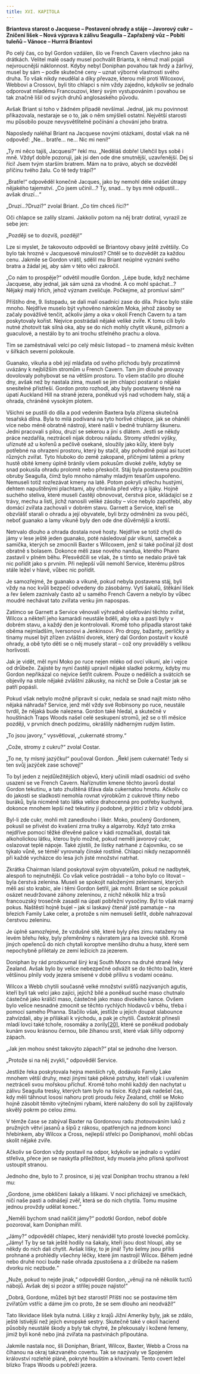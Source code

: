 ```yaml
---
title: XVI. KAPITOLA
---
```


**Briantova starost o Jacquese – Postavení ohrady a stáje – Javorový cukr – Zničení lišek – Nová výprava k zálivu Seagulla – Zapřažený vůz – Pobití tuleňů – Vánoce – Hurrrá Briantovi**

Po celý čas, co byl Gordon vzdálen, šlo ve French Cavern všechno jako na drátkách. Velitel malé osady musel pochválit Brianta, k němuž malí pojali nejvroucnější náklonnost. Kdyby nebyl Doniphan povahou tak hrdý a žárlivý, musel by sám – podle skutečné ceny – uznat výborné vlastnosti svého druha. To však nikdy neudělal a díky převaze, kterou měl proti Wilcoxovi, Webbovi a Crossovi, byli tito chlapci s ním vždy zajedno, kdykoliv se jednalo odporovat mladému Francouzovi, který svým vystupováním i povahou se tak značně lišil od svých druhů anglosaského původu.

Avšak Briant si toho v žádném případě nevšímal. Jednal, jak mu povinnost přikazovala, nestaraje se o to, jak o něm smýšleli ostatní. Největší starosti mu působilo pouze nevysvětlitelné počínání a chování jeho bratra.

Naposledy naléhal Briant na Jacquese novými otázkami, dostal však na ně odpověď: „Ne… bratře… ne… Nic mi není!“

„Ty mi něco tajíš, Jacquesi?“ řekl mu. „Neděláš dobře! Ulehčil bys sobě i mně. Vždyť dobře pozoruji, jak jsi den ode dne smutnější, uzavřenější. Dej si říci! Jsem tvým starším bratrem. Mám na to právo, abych se dozvěděl příčinu tvého žalu. Co tě tedy trápí?“

„Bratře!“ odpověděl konečně Jacques, jako by nemohl déle snášet útrapy nějakého tajemství. „Co jsem učinil…? Ty, snad… ty bys mně odpustil… avšak druzí…“

„Druzí…?Druzí?“ zvolal Briant. „Co tím chceš říci?“

Oči chlapce se zalily slzami. Jakkoliv potom na něj bratr dotíral, vyrazil ze sebe jen:

„Později se to dozvíš, později!“

Lze si myslet, že takovouto odpovědí se Briantovy obavy ještě zvětšily. Co bylo tak hrozné v Jacquesově minulosti? Chtěl se to dozvědět za každou cenu. Jakmile se Gordon vrátil, sdělil mu Briant neúplné vyznání svého bratra a žádal jej, aby sám v této věci zakročil.

„Co nám to prospěje?“ odvětil moudře Gordon. „Lépe bude, když necháme Jacquese, aby jednal, jak sám uzná za vhodné. A co mohl spáchat…? Nějaký malý hřích, jehož význam zveličuje. Počkejme, až promluví sám!“

Příštího dne, 9. listopadu, se dali malí osadníci zase do díla. Práce bylo stále mnoho. Nejdříve muselo být vyhověno nárokům Moka, jehož zásoby se začaly povážlivě tenčit, ačkoliv jámy a oka v okolí French Cavern tu a tam poskytovaly kořist. Nejvíce postrádali nějaké veliké zvíře. K tomu cíli bylo nutné zhotovit tak silná oka, aby se do nich mohly chytit vikuně, pižmoni a guaculové, a nestálo by to ani trochu střelného prachu a olova.

Tím se zaměstnávali velcí po celý měsíc listopad – to znamená měsíc květen v šířkách severní polokoule.

Guanako, vikuňa a obě její mláďata od svého příchodu byly prozatímně uvázány k nejbližším stromům u French Cavern. Tam jim dlouhé provazy dovolovaly pohybovat se na větším prostoru. To všem stačilo pro dlouhé dny, avšak než by nastala zima, museli se jim chlapci postarat o nějaké snesitelné přístřeší. Gordon proto rozhodl, aby byly postaveny těsně na úpatí Auckland Hill na straně jezera, poněkud výš nad vchodem haly, stáj a ohrada, chráněné vysokým plotem.

Všichni se pustili do díla a pod vedením Baxtera byla zřízena skutečná tesařská dílna. Byla to milá podívaná na tyto horlivé chlapce, jak se oháněli více nebo méně obratně nástroji, které našli v bedně truhlárny škuneru. Jedni pracovali s pilou, druzí se sekerou a jiní s dlátem. Jestli se někdy práce nezdařila, neztráceli nijak dobrou náladu. Stromy střední výšky, uříznuté až u kořenů a pečlivě osekané, sloužily jako kůly, které byly potřebné na ohrazení prostoru, který by stačil, aby pohodlně pojal asi tucet různých zvířat. Tyto hluboko do země zakopané, příčnými latěmi a prkny hustě obité kmeny úplně bránily všem pokusům divoké zvěře, kdyby se snad pokusila ohradu prolomit nebo přeskočit. Stáj byla postavena použitím obruby Seagulla, čímž bylo mnoho námahy mladým tesařům uspořeno. Nemuseli totiž rozřezávat kmeny na latě. Potom pokryli střechu hustými, dehtem napuštěnými plachtami, aby chránila před větry a lijáky. Hojně suchého steliva, které museli častěji obnovovat, čerstvá píce, skládající se z trávy, mechu a listí, jichž nanosili veliké zásoby – více nebylo zapotřebí, aby domácí zvířata zachovali v dobrém stavu. Garnett a Service, kteří se obzvlášť starali o ohradu a její obyvatele, byli brzy odměněni za svou péči, neboť guanako a lamy vikuně byly den ode dne důvěrnější a krotší.

Netrvalo dlouho a ohrada dostala nové hosty. Nejdříve se totiž chytil do jámy v lese ještě jeden guanako, poté následoval pár vikuní, sameček a samička, kterých se zmocnili Baxter s Wilcoxem, jenž si také počínal již dost obratně s bolasem. Dokonce měli zase nového nandua, kterého Phann zastavil v plném běhu. Přesvědčili se však, že s tímto se nedalo právě tak nic pořídit jako s prvním. Při nejlepší vůli nemohl Service, kterému pštros stále ležel v hlavě, vůbec nic pořídit.

Je samozřejmé, že guanako a vikuně, pokud nebyla postavena stáj, byli vždy na noc kvůli bezpečí odvedeny do zásobárny. Vytí šakalů, štěkání lišek a řev šelem zaznívaly často až u samého French Cavern a nebylo by vůbec moudré nechávat tato zvířata venku jim napospas.

Zatímco se Garnett a Service věnovali výhradně ošetřování těchto zvířat, Wilcox a někteří jeho kamarádi neustále bděli, aby oka a pasti byly v dobrém stavu, a každý den je kontrolovali. Kromě toho připadla starost také oběma nejmladším, Iversonovi a Jenkinsovi. Pro dropy, bažanty, perličky a tinamy musel být zřízen zvláštní dvorek, který dal Gordon postavit v koutě ohrady, a obě tyto děti se o něj musely starat – což ony prováděly s velikou horlivostí.

Jak je vidět, měl nyní Moko po ruce nejen mléko od ovcí vikuní, ale i vejce od drůbeže. Zajisté by nyní častěji upravil nějaké sladké pokrmy, kdyby mu Gordon nepřikázal co nejvíce šetřit cukrem. Pouze o nedělích a svátcích se objevily na stole nějaké zvláštní zákusky, na nichž se Dole a Costar jak se patří popásli.

Pokud však nebylo možné připravit si cukr, nedala se snad najít místo něho nějaká náhrada? Service, jenž měl vždy své Robinsony po ruce, neustále tvrdil, že nějaká bude nalezena. Gordon také hledal, a skutečně v houštinách Traps Woods našel celé seskupení stromů, jež se o tři měsíce později, v prvních dnech podzimu, okrášlily nádherným rudým listím.

„To jsou javory,“ vysvětloval, „cukernaté stromy.“

„Cože, stromy z cukru?“ zvolal Costar.

„To ne, ty mlsný jazýčku!“ poučoval Gordon. „Řekl jsem cukernaté! Tedy si ten svůj jazýček zase schovej!“

To byl jeden z nejdůležitějších objevů, který učinili mladí osadníci od svého usazení se ve French Cavern. Naříznutím kmene těchto javorů dostal Gordon tekutinu, a tato zhuštěná šťáva dala cukernatou hmotu. Ačkoliv co do jakosti se sladkostí nemohla rovnat výrobkům z cukrové třtiny nebo buráků, byla nicméně tato látka velice drahocenná pro potřeby kuchyně, dokonce mnohem lepší než tekutiny jí podobné, prýštící z bříz v období jara.

Byl-li zde cukr, mohli mít zanedlouho i likér. Moko, poučený Gordonem, pokusil se přivést do kvašení zrna trulky a algarroby. Když tato zrnka nejdříve pomocí těžké dřevěné palice v kádi rozmačkali, dostali tak alkoholickou látku, kterou bylo možné, pokud neměli javorový cukr, oslazovat teplé nápoje. Také zjistili, že lístky natrhané z čajovníku, co se týkalo vůně, se téměř vyrovnaly čínské rostlině. Chlapci nikdy nezapomněli při každé vycházce do lesa jich jisté množství natrhat.

Zkrátka Chairman Island poskytoval svým obyvatelům, pokud ne nadbytek, alespoň to nejnutnější. Co však velice postrádali – a toho bylo co litovat – byla čerstvá zelenina. Museli se spokojit naloženými zeleninami, kterých měli asi sto krabic, ale i těmi Gordon šetřil, jak mohl. Briant se sice pokusil osázet neudržované záhony zeleninou, z nichž několik hlíz a trsů francouzský trosečník zasadil na úpatí pobřežní vysočiny. Byl to však marný pokus. Naštěstí hojně bujel – jak si laskavý čtenář jistě pamatuje – na březích Family Lake celer, a protože s ním nemuseli šetřit, dobře nahrazoval čerstvou zeleninu.

Je úplně samozřejmé, že vzdušné sítě, které byly přes zimu nataženy na levém břehu řeky, byly přeměněny s návratem jara na lovecké sítě. Kromě jiných opeřenců do nich chytali koroptve menšího druhu a husy, které sem nepochybně přilétaly ze zemí ležících za jezerem.

Doniphan by rád prozkoumal širý kraj South Moors na druhé straně řeky Zealand. Avšak bylo by velice nebezpečné odvážit se do těchto bažin, které většinou plnily vody jezera smísené v době přílivu s vodami oceánu.

Wilcox a Webb chytili současně velké množství svišťů nazývaných agutis, kteří byli tak velcí jako zajíci, jejichž bílé a poněkud suché maso chutnalo částečně jako králičí maso, částečně jako maso divokého kance. Ovšem bylo velice nesnadné zmocnit se těchto rychlých hlodavců v běhu, třeba i pomocí samého Phanna. Stačilo však, jestliže u jejich doupat slabounce zahvízdali, aby je přilákali k východu, a pak je chytili. Častokrát přinesli mladí lovci také tchoře, rosomáky a zorily[\[20\]](../Text/dva_roky_prazdnin_93.html#_ftn20), které se poněkud podobaly kunám svou krásnou černou, bíle žíhanou srstí, které však šířily odporný zápach.

„Jak jen mohou snést takovýto zápach?“ ptal se jednoho dne Iverson.

„Protože si na něj zvykli,“ odpověděl Service.

Jestliže řeka poskytovala hejna menších ryb, dodávalo Family Lake mnohem větší druhy, mezi jinými také pěkné pstruhy, kteří však i uvařením neztráceli svou mořskou příchuť. Kromě toho mohli každý den nachytat u zálivu Seagulla tresky, kterých tam bylo na tisíce. Když pak nadešel čas, kdy měli táhnout lososi nahoru proti proudu řeky Zealand, chtěl se Moko hojně zásobit těmito výtečnými rybami, které naloženy do soli by zajišťovaly skvělý pokrm po celou zimu.

V témže čase se zabýval Baxter na Gordonovu radu zhotovováním luků z pružných větví jasanů a šípů z rákosu, opatřených na jednom konci hřebínkem, aby Wilcox a Cross, nejlepší střelci po Doniphanovi, mohli občas skolit nějaké zvíře.

Ačkoliv se Gordon vždy postavil na odpor, kdykoliv se jednalo o vydání střeliva, přece jen se naskytla příležitost, kdy musela jeho přísná spořivost ustoupit stranou.

Jednoho dne, bylo to 7. prosince, si jej vzal Doniphan trochu stranou a řekl mu:

„Gordone, jsme obklíčeni šakaly a liškami. V noci přicházejí ve smečkách, ničí naše pasti a odnášejí zvěř, která se do nich chytila. Tomu musíme jednou provždy udělat konec.“

„Neměli bychom snad nalíčit jámy?“ podotkl Gordon, neboť dobře pozoroval, kam Doniphan mířil.

„Jámy?“ odpověděl chlapec, který nenáviděl tyto prosté lovecké pomůcky. „Jámy! Ty by se tak ještě hodily na šakaly, kteří jsou dost hloupí, aby se někdy do nich dali chytit. Avšak lišky, to je jiná! Tyto šelmy jsou příliš prohnané a prohlédly všechny léčky, které jim nastrojil Wilcox. Během jedné nebo druhé noci bude naše ohrada zpustošena a z drůbeže na našem dvorku nic nezbude.“

„Nuže, pokud to nejde jinak,“ odpověděl Gordon, „věnuji na ně několik tuctů nábojů. Avšak dej si pozor a střílej pouze najisto!“

„Dobrá, Gordone, můžeš být bez starosti! Příští noc se postavíme těm zvířatům vstříc a dáme jim co proto, že se sem dlouho ani neodváží!“

Tato likvidace lišek byla nutná. Lišky z krajů Jižní Ameriky byly, jak se zdálo, ještě lstivější než jejich evropské sestry. Skutečně také v okolí haciend působily neustálé škody a byly tak chytré, že překousaly i kožené řemeny, jimiž byli koně nebo jiná zvířata na pastvinách připoutána.

Jakmile nastala noc, šli Doniphan, Briant, Wilcox, Baxter, Webb a Cross na číhanou na okraj takzvaného covertu. Tak se nazývaly ve Spojeném království rozlehlé pláně, pokryté houštím a křovinami. Tento covert ležel blízko Traps Woods u pobřeží jezera.
